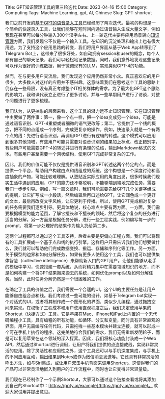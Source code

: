 Title: GPT知识管理工具的第三轮迭代
Date: 2023-04-16 15:00
Category: Computing
Tags: Machine Learning, gpt, AI, Chinese
Slug: GPT-shortcut

我们之前开发的[基于GPT的语音录入工具](https://yage.ai/GPT-API-usage-creation.html)已经经历了两次迭代。最初的构想是一个简单的快速录入工具，让我们能够在短时间内通过语音输入生成大量文字，例如我现在甚至可以每分钟输入300个汉字左右。上一轮迭代主要将应用场景转向[知识管理](https://yage.ai/GPT-knowledge-management.html)方面，我们发现它不仅是一个输入工具，在知识的沉淀处理和输出上也有很大用途。为了支持这个应用思路的转变，我们将用户界面从基于Web App转移到了Telegram Bot上，这带来了很多好处，如自动拥有session和user的概念，每个人都有自己的聊天记录，我们可以轻松地记录数据。同时，我们意外地发现这些记录可以作为很好的训练数据，用于微调现有的LLM，实现类似GPT-4的功能。

然而，在与更多用户交流后，我们发现这个应用仍然非常小众。真正喜欢它的用户很少，大多数人对这样的应用并不感兴趣。这意味着我们在思考这个工具的思路上仍存在一些局限，没有真正考虑整个IT相关群体的需求。为了最大化GPT这个思路的影响力，我和课代表立正进行了更多讨论，并与一些早期用户进行了访谈，对整个问题进行了更多梳理。

我们认为，从更抽象的层面来看，这个工具的潜力远不止知识管理。它在知识管理中主要做了两件事：第一，像一个点一样，把一个idea变成另一个idea，可能是通过语音识别、GPT-4重塑或者细微的语气更改等；第二，它提供了一个线的概念，把不同的点组成一个序列，完成更复杂的操作。例如，快速录入就是一个有两个点的线：先进行语音识别，再调用GPT进行有逻辑的转述。这个模式可以应用到很多其他领域，有些用户可能只需要对语音识别的结果加上标点、改正错别字，有些用户可能需要GPT-4的转述并进行有条理的总结，输出Markdown格式的文本。有些用户甚至需要一个网状结构，使用GPT完成非常复杂的工作。

因此，我们的价值可能不仅仅是提供语音识别和GPT转述这两个特定的点，而是提供一个平台，帮助用户构建由点和线组成的系统。这个构想是一个深度讨论和高度抽象的产物，可能比较难理解。从更贴近实际应用的角度出发，很多时候我们现实生活中遇到的应用，GPT的能力还不够聪明，不能够端到端地完成任务，需要我们一步步引导。例如，写一篇文章时，我们可能需要先给GPT几个关键字组成的提纲，让它扩写成一小段话，然后编辑后再口述给GPT，让它润色成一个更好的文本，最后再改变文字风格，让它更利于传播。所以，使用GPT完成相对复杂的任务需要我们逐步引导。更具体地说，核心难点主要有两方面。一方面，我们需要根据模型的能力范围，了解它擅长和不擅长的领域，然后将这个复杂的任务进行适当的分解。另一方面是根据任务分解，进行一些工程实践，例如编写每一步的prompt，将第一步处理好的结果作为输入扔给第二步。

这两个过程都可以通过这个工具支持，后者主要是更偏向工程方面。我们可以将现有的工具扩展成一个基于点和线的执行引擎，这样用户只需告诉我们他们想要做什么，我们就可以帮助他们完成数据变换、搬运、存储和序列化等工作。另一方面，关于模型的边界和如何分解任务，如果有更多人使用这个工具，我们也可以提供集体智慧（collective intelligence）来帮助新入门的GPT用户。让他们能够从老手的模板中学习，快速搭建一套系统，从而将精力集中在需要领域知识的地方，而不是如何构建一个将GPT结果搬来搬去的系统，如何优化prompt以及如何分解任务。当然，此时任务分解仍然是一个很困难的工作。

在确定了工具的价值之后，我们需要一个合适的UI。这个UI的主要任务是让用户能够自由组合点和线。我们考虑过一些可能的设计，如基于Telegram bot实现一个对话式的UI，或者将其制作成一个图形化的界面，类似少儿编程，通过拖拽空间来实现。在权衡了工程成本和用户使用直观程度之后，我们决定使用苹果的Shortcut（快捷方式）工具。它是苹果在Mac、iPhone和iPad上内置的一个无代码编程小工具，具有编程的所有功能，如循环、分支和变量，同时具有非常直观的界面。用户无需编写任何代码，只需拖拽一些基本模块并建立连接，就可以形成一个可在手机上执行的程序。这完美地符合我们的需求，我们无需重新发明轮子，而是可以复用苹果在这个领域的深入探索。因此，我们将核心功能封装成一个Web API，然后通过Shortcut进行调用，让用户将我们提供的点连接成线，实现非常灵活的应用。除了灵活性和应用性之外，这个工具还可以与手机深度集成，与手机上的不同应用互动，输出结果到Notes或作为微信消息发送等。它还具有非常灵活的呼出方法，如与Siri集成，或让用户双击手机背面来调用Shortcut。这使得我们的产品可以非常灵活地嵌入到用户的工作流程中，同时也让它变得非常轻量级。

我们现在已经制作了一个示例Shortcut，大家可以通过这个链接查看或将其添加到自己的Shortcut中：[https://gpty.ai/example](https://gpty.ai/example)。 欢迎大家试用并提出意见。